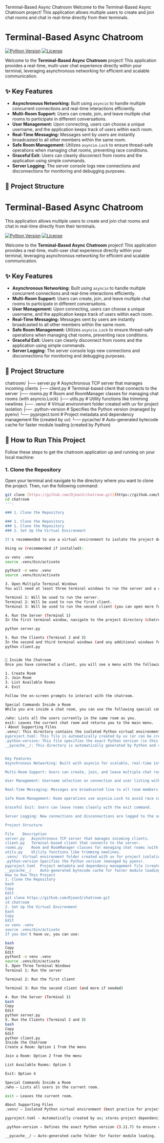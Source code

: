 Terminal-Based Async Chatroom
Welcome to the Terminal-Based Async Chatroom project!
This application allows multiple users to create and join chat rooms and chat in real-time directly from their terminals.


# Terminal-Based Async Chatroom

[![Python Version](https://img.shields.io/badge/python-3.11.7-blue.svg)](https://www.python.org/downloads/release/python-3117/)
[![License](https://img.shields.io/badge/license-MIT-green.svg)](LICENSE)

Welcome to the **Terminal-Based Async Chatroom** project! This application provides a real-time, multi-user chat experience directly within your terminal, leveraging asynchronous networking for efficient and scalable communication.

## ✨ Key Features

* **Asynchronous Networking:** Built using `asyncio` to handle multiple concurrent connections and real-time interactions efficiently.
* **Multi-Room Support:** Users can create, join, and leave multiple chat rooms to participate in different conversations.
* **User Management:** Upon connecting, users can choose a unique username, and the application keeps track of users within each room.
* **Real-Time Messaging:** Messages sent by users are instantly broadcasted to all other members within the same room.
* **Safe Room Management:** Utilizes `asyncio.Lock` to ensure thread-safe operations when managing chat rooms, preventing race conditions.
* **Graceful Exit:** Users can cleanly disconnect from rooms and the application using simple commands.
* **Server Logging:** The server console logs new connections and disconnections for monitoring and debugging purposes.

## 📂 Project Structure






# Terminal-Based Async Chatroom
This application allows multiple users to create and join chat rooms and chat in real-time directly from their terminals.

[![Python Version](https://img.shields.io/badge/python-3.11.7-blue.svg)](https://www.python.org/downloads/release/python-3117/)
[![License](https://img.shields.io/badge/license-MIT-green.svg)](LICENSE)

Welcome to the **Terminal-Based Async Chatroom** project! This application provides a real-time, multi-user chat experience directly within your terminal, leveraging asynchronous networking for efficient and scalable communication.

## ✨ Key Features

* **Asynchronous Networking:** Built using `asyncio` to handle multiple concurrent connections and real-time interactions efficiently.
* **Multi-Room Support:** Users can create, join, and leave multiple chat rooms to participate in different conversations.
* **User Management:** Upon connecting, users can choose a unique username, and the application keeps track of users within each room.
* **Real-Time Messaging:** Messages sent by users are instantly broadcasted to all other members within the same room.
* **Safe Room Management:** Utilizes `asyncio.Lock` to ensure thread-safe operations when managing chat rooms, preventing race conditions.
* **Graceful Exit:** Users can cleanly disconnect from rooms and the application using simple commands.
* **Server Logging:** The server console logs new connections and disconnections for monitoring and debugging purposes.

## 📂 Project Structure
chatroom/
├── server.py         # Asynchronous TCP server that manages incoming clients
├── client.py         # Terminal-based client that connects to the server
├── rooms.py          # Room and RoomManager classes for managing chat rooms (with asyncio.Lock)
├── utils.py          # Utility functions like trimming newlines
├── .venv/            # Virtual environment folder created with uv for project isolation
├── .python-version   # Specifies the Python version (managed by pyenv)
└── pyproject.toml    # Project metadata and dependency management file (created by uv)
└── pycache/      # Auto-generated bytecode cache for faster module loading (created by Python)


## 🚀 How to Run This Project

Follow these steps to get the chatroom application up and running on your local machine:

### 1. Clone the Repository

Open your terminal and navigate to the directory where you want to clone the project. Then, run the following command:

```bash
git clone [https://github.com/Djean3/chatroom.git](https://github.com/Djean3/chatroom.git)
cd chatroom
''':

### 1. Clone the Repository

### 1. Clone the Repository
### 1. Clone the Repository
### 2. Set Up the Virtual Environment

It's recommended to use a virtual environment to isolate the project dependencies. You can use uv (if you have it installed) or venv:

Using uv (recommended if installed):

uv venv .venv
source .venv/bin/activate

python3 -m venv .venv
source .venv/bin/activate

3. Open Multiple Terminal Windows
You will need at least three terminal windows to run the server and a couple of clients.

Terminal 1: Will be used to run the server.
Terminal 2: Will be used to run the first client.
Terminal 3: Will be used to run the second client (you can open more for additional users).

4. Run the Server (Terminal 1)
In the first terminal window, navigate to the project directory (chatroom) and run the server using the following command

python server.py

5. Run the Clients (Terminal 2 and 3)
In the second and third terminal windows (and any additional windows for more clients), navigate to the project directory (chatroom) and run the client using the following command:
python client.py


💬 Inside the Chatroom
Once you have connected a client, you will see a menu with the following options:

1. Create Room
2. Join Room
3. List Available Rooms
4. Exit

Follow the on-screen prompts to interact with the chatroom.

Special Commands Inside a Room
While you are inside a chat room, you can use the following special commands:

/who: Lists all the users currently in the same room as you.
exit: Leaves the current chat room and returns you to the main menu.
ℹ️ About Supporting Files
.venv/: This directory contains the isolated Python virtual environment. It's best practice to keep project dependencies separate to avoid conflicts with other Python projects.
pyproject.toml: This file is automatically created by uv (or can be created manually for other package managers). It stores project metadata and dependency information, contributing to reproducible builds.
.python-version: This file specifies the exact Python version (in this case, 3.11.7) that the project is intended to use. This is particularly helpful for users who manage multiple Python versions using tools like pyenv, ensuring a consistent development environment.
__pycache__/: This directory is automatically generated by Python and contains the bytecode cache of imported modules. It helps speed up module loading in subsequent runs.


Key Features
Asynchronous Networking: Built with asyncio for scalable, real-time interactions.

Multi-Room Support: Users can create, join, and leave multiple chat rooms.

User Management: Username selection on connection and user listing within rooms.

Real-Time Messaging: Messages are broadcasted live to all room members.

Safe Room Management: Room operations use asyncio.Lock to avoid race conditions.

Graceful Exit: Users can leave rooms cleanly with the exit command.

Server Logging: New connections and disconnections are logged to the server console.

Project Structure

File	Description
server.py	Asynchronous TCP server that manages incoming clients.
client.py	Terminal-based client that connects to the server.
rooms.py	Room and RoomManager classes for managing chat rooms (with asyncio.Lock).
utils.py	Utility functions like trimming newlines.
.venv/	Virtual environment folder created with uv for project isolation.
.python-version	Specifies the Python version (managed by pyenv).
pyproject.toml	Project metadata and dependency management file (created by uv).
__pycache__/	Auto-generated bytecode cache for faster module loading (created by Python).
How to Run This Project
1. Clone the Repository
bash
Copy
Edit
git clone https://github.com/Djean3/chatroom.git
cd chatroom
2. Set Up the Virtual Environment
bash
Copy
Edit
uv venv .venv
source .venv/bin/activate
If you don't have uv, you can use:

bash
Copy
Edit
python3 -m venv .venv
source .venv/bin/activate
3. Open Three Terminal Windows
Terminal 1: Run the server

Terminal 2: Run the first client

Terminal 3: Run the second client (and more if needed)

4. Run the Server (Terminal 1)
bash
Copy
Edit
python server.py
5. Run the Clients (Terminal 2 and 3)
bash
Copy
Edit
python client.py
Inside the Chatroom
Create a Room: Option 1 from the menu

Join a Room: Option 2 from the menu

List Available Rooms: Option 3

Exit: Option 4

Special Commands Inside a Room
/who — Lists all users in the current room.

exit — Leaves the current room.

About Supporting Files
.venv/ — Isolated Python virtual environment (best practice for project isolation).

pyproject.toml — Automatically created by uv; stores project dependencies and compatibility settings.

.python-version — Defines the exact Python version (3.11.7) to ensure consistent environments (useful for pyenv users).

__pycache__/ — Auto-generated cache folder for faster module loading.